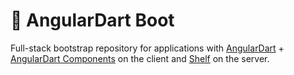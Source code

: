 # :boot: AngularDart Boot

Full-stack bootstrap repository for applications with [AngularDart](https://webdev.dartlang.org/angular) + [AngularDart Components](https://webdev.dartlang.org/components) on the client and [Shelf](https://github.com/dart-lang/shelf) on the server.
